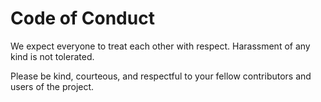 # Code of Conduct

We expect everyone to treat each other with respect. Harassment of any kind is not tolerated.

Please be kind, courteous, and respectful to your fellow contributors and users of the project.
